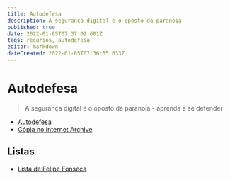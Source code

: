 ```yaml
---
title: Autodefesa
description: A segurança digital é o oposto da paranoia
published: true
date: 2022-01-05T07:37:02.601Z
tags: recursos, autodefesa
editor: markdown
dateCreated: 2022-01-05T07:36:55.633Z
---
```


# Autodefesa

> A segurança digital é o oposto da paranoia - aprenda a se defender

- [Autodefesa](https://autodefesa.org/)
- [Cópia no Internet Archive](https://web.archive.org/web/20211223200032/https://autodefesa.org/)

## Listas

- [Lista de Felipe Fonseca](/listas/felipe-fonseca)
